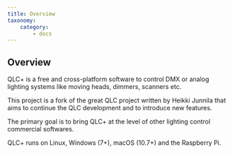 ```yaml
---
title: Overview
taxonomy:
    category:
        - docs
---
```


## Overview

QLC+ is a free and cross-platform software to control DMX or analog lighting systems like moving heads, dimmers, scanners etc.

This project is a fork of the great QLC project written by Heikki Junnila that aims to continue the QLC development and to introduce new features.

The primary goal is to bring QLC+ at the level of other lighting control commercial softwares.

QLC+ runs on Linux, Windows (7+), macOS (10.7+) and the Raspberry Pi.
